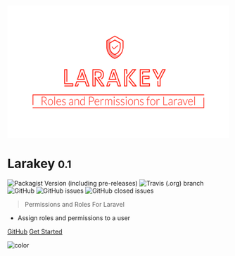 <img src="images/cover.svg" alt="Larakey Cover" width="auto" height="300"/>

# Larakey <small>0.1</small>

![Packagist Version (including pre-releases)](https://img.shields.io/packagist/v/oslllo/larakey?include_prereleases)
![Travis (.org) branch](https://img.shields.io/travis/oslllo/larakey/master?label=Travis%20CI)
![GitHub](https://img.shields.io/github/license/Oslllo/larakey)
![GitHub issues](https://img.shields.io/github/issues/Oslllo/larakey)
![GitHub closed issues](https://img.shields.io/github/issues-closed/Oslllo/larakey)

> Permissions and Roles For Laravel

- Assign roles and permissions to a user

[GitHub](https://github.com/oslllo/larakey/)
[Get Started](/introduction)

<!-- background color -->

![color](#fff)